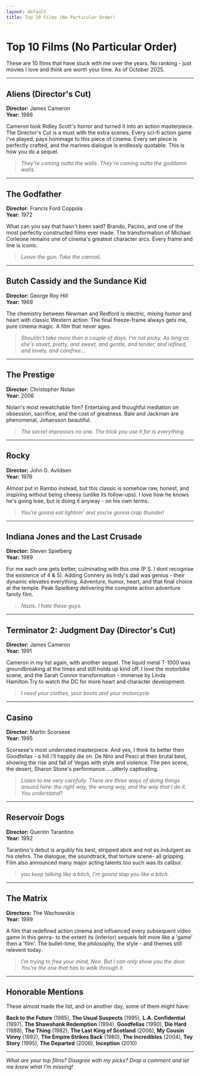 ```yaml
---
layout: default
title: Top 10 Films (No Particular Order)
---
```


# Top 10 Films (No Particular Order)

These are 10 films that have stuck with me over the years. No ranking - just movies I love and think are worth your time. As of October 2025.

---

## Aliens (Director's Cut)
**Director:** James Cameron  
**Year:** 1986

Cameron took Ridley Scott's horror and turned it into an action masterpiece. The Director's Cut is a must with the extra scenes. Every sci-fi action game i've played, pays hommage to this piece of cinema. Every set piece is perfectly crafted, and the marines dialogue is endlessly quotable. This is how you do a sequel.

> *They're coming outta the walls. They're coming outta the goddamn walls.*

---

## The Godfather
**Director:** Francis Ford Coppola  
**Year:** 1972

What can you say that hasn't been said? Brando, Pacino, and one of the most perfectly constructed films ever made. The transformation of Michael Corleone remains one of cinema's greatest character arcs. Every frame and line is iconic.

> *Leave the gun. Take the cannoli.*

---

## Butch Cassidy and the Sundance Kid
**Director:** George Roy Hill  
**Year:** 1969

The chemistry between Newman and Redford  is electric, mixing humor and heart with classic Western action. The final freeze-frame always gets me, pure cinema magic. A film that never ages.

> *Shouldn't take more than a couple of days. I'm not picky. As long as she's smart, pretty, and sweet, and gentle, and tender, and refined, and lovely, and carefree...*

---

## The Prestige
**Director:** Christopher Nolan  
**Year:** 2006

Nolan's most rewatchable film? Entertaing and thoughful mediation on  obsession, sacrifice, and the cost of greatness. Bale and Jackman are phenomenal, Johansson beautiful. 
> *The secret impresses no one. The trick you use it for is everything.*

---

## Rocky
**Director:** John G. Avildsen  
**Year:** 1976

Almost put in Rambo instead, but this classic is somehow raw, honest, and inspiring without being cheesy (unlike its follow-ups). I love how he knows he's going lose, but is doing it anyway - on his own terms. 

> *You're gonna eat lightnin' and you're gonna crap thunder!*

---

## Indiana Jones and the Last Crusade
**Director:** Steven Spielberg  
**Year:** 1989

For me each one gets better, culminating with this one (P.S. I dont recognise the existence of 4 & 5). Adding Connery as Indy's dad was genius - their dynamic elevates everything. Adventure, humor, heart, and that final choice at the temple. Peak Spielberg delivering the complete action adventure family film.

> *Nazis. I hate these guys.*

---

## Terminator 2: Judgment Day (Director's Cut)
**Director:** James Cameron  
**Year:** 1991

Cameron in my list again, with another sequel.  The liquid metal T-1000 was groundbreaking at the times and still holds up kind off. I love the motorbike scene, and the Sarah Connor transformation - immense by Linda Hamilton.Try to watch the DC for more heart and  character development.  

> *I need your clothes, your boots and your motorcycle*

---

## Casino
**Director:** Martin Scorsese  
**Year:** 1995

Scorsese's most underrated masterpiece. And yes, I think its better then Goodfellas - a hill i'll happily die on. De Niro and Pesci at their brutal best, showing the rise and fall of Vegas with style and violence. The pen scene, the desert, Sharon Stone's performance.....utterly captivating. 

> *Listen to me very carefully. There are three ways of doing things around here: the right way, the wrong way, and the way that I do it. You understand?*

---

## Reservoir Dogs
**Director:** Quentin Tarantino  
**Year:** 1992

Tarantino's debut is argubly his best, stripped abck and not as indulgent as his otehrs. The dialogue, the soundtrack, that torture scene- all gripping. Film also announced many major acting talents too such was its calibur. 

> *you keep talking like a bitch, I'm gonna slap you like a bitch.*

---

## The Matrix
**Directors:** The Wachowskis  
**Year:** 1999

A film that redefined action cinema and influenced every subsequent video game in this genra- to the extent its (inferior) sequels felt more like a 'game' then a 'film'. The bullet-time, the philosophy, the style - and themes still relevent today. 

> *I'm trying to free your mind, Neo. But I can only show you the door. You're the one that has to walk through it*

---

## Honorable Mentions

These almost made the list, and on another day, some of them might have:

**Back to the Future** (1985), **The Usual Suspects** (1995), **L.A. Confidential** (1997), **The Shawshank Redemption** (1994), **Goodfellas** (1990), **Die Hard** (1988), **The Thing** (1982), **The Last King of Scotland** (2006), **My Cousin Vinny** (1992), **The Empire Strikes Back** (1980), **The Incredibles** (2004), **Toy Story** (1995), **The Departed** (2006), **Inception** (2010)

---

*What are your top films? Disagree with my picks? Drop a comment and let me know what I'm missing!*
